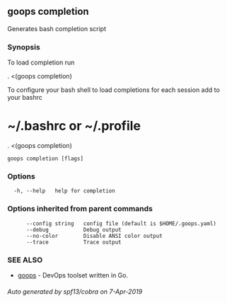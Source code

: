 ## goops completion

Generates bash completion script

### Synopsis

To load completion run

. <(goops completion)

To configure your bash shell to load completions for each session add to your bashrc

# ~/.bashrc or ~/.profile
. <(goops completion)


```
goops completion [flags]
```

### Options

```
  -h, --help   help for completion
```

### Options inherited from parent commands

```
      --config string   config file (default is $HOME/.goops.yaml)
      --debug           Debug output
      --no-color        Disable ANSI color output
      --trace           Trace output
```

### SEE ALSO

* [goops](goops.md)	 - DevOps toolset written in Go.

###### Auto generated by spf13/cobra on 7-Apr-2019
